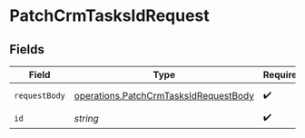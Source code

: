 # PatchCrmTasksIdRequest


## Fields

| Field                                                                                          | Type                                                                                           | Required                                                                                       | Description                                                                                    |
| ---------------------------------------------------------------------------------------------- | ---------------------------------------------------------------------------------------------- | ---------------------------------------------------------------------------------------------- | ---------------------------------------------------------------------------------------------- |
| `requestBody`                                                                                  | [operations.PatchCrmTasksIdRequestBody](../../models/operations/patchcrmtasksidrequestbody.md) | :heavy_check_mark:                                                                             | Updated task details.                                                                          |
| `id`                                                                                           | *string*                                                                                       | :heavy_check_mark:                                                                             | N/A                                                                                            |
